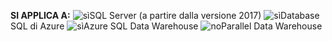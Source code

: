 <Token>**SI APPLICA A:** ![sì](media/yes.png)SQL Server (a partire dalla versione 2017) ![sì](media/yes.png)Database SQL di Azure ![sì](media/yes.png)Azure SQL Data Warehouse ![no](media/no.png)Parallel Data Warehouse </Token>